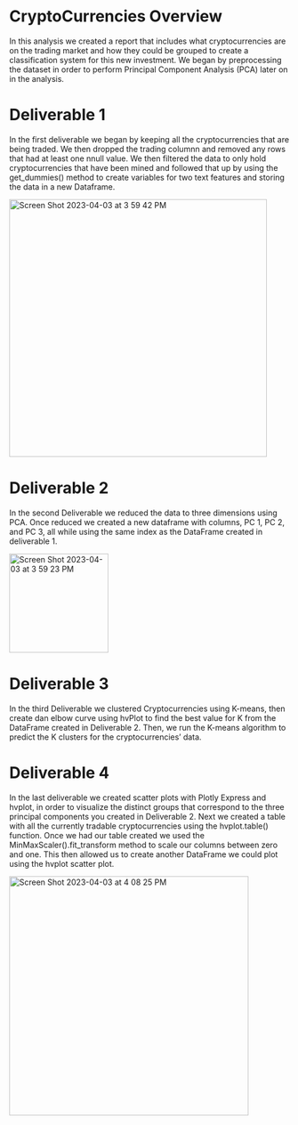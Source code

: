# CryptoCurrencies Overview
  In this analysis we created a report that includes what cryptocurrencies are on the trading market and how they could be grouped to create a classification system for this new investment. We began by preprocessing the dataset in order to perform Principal Component Analysis (PCA) later on in the analysis.

# Deliverable 1
  In the first deliverable we began by keeping all the cryptocurrencies that are being traded. We then dropped the trading columnn and removed any rows that had at least one nnull value. We then filtered the data to only hold cryptocurrencies that have been mined and followed that up by using the get_dummies() method to create variables for two text features and storing the data in a new Dataframe. 
  
 <img width="463" alt="Screen Shot 2023-04-03 at 3 59 42 PM" src="https://user-images.githubusercontent.com/117120227/229644642-9ce6c63c-fa47-478e-a218-d3eda70e0482.png">

 # Deliverable 2
  In the second Deliverable we reduced the data to three dimensions using PCA. Once reduced we created a new dataframe with columns, PC 1, PC 2, and PC 3, all while using the same index as the DataFrame created in deliverable 1. 
  
<img width="178" alt="Screen Shot 2023-04-03 at 3 59 23 PM" src="https://user-images.githubusercontent.com/117120227/229644613-f45d5c96-1802-4a7f-b776-77acd5eaf8bb.png">

# Deliverable 3
  In the third Deliverable we clustered Cryptocurrencies using K-means, then create dan elbow curve using hvPlot to find the best value for K from the DataFrame created in Deliverable 2. Then, we run the K-means algorithm to predict the K clusters for the cryptocurrencies’ data.
  
# Deliverable 4
  In the last deliverable we created scatter plots with Plotly Express and hvplot, in order to visualize the distinct groups that correspond to the three principal components you created in Deliverable 2. Next we created a table with all the currently tradable cryptocurrencies using the hvplot.table() function. Once we had our table created we used the MinMaxScaler().fit_transform method to scale our columns between zero and one. This then allowed us to create another DataFrame we could plot using the hvplot scatter plot. 

<img width="430" alt="Screen Shot 2023-04-03 at 4 08 25 PM" src="https://user-images.githubusercontent.com/117120227/229645763-6a88caba-3fe0-450a-a922-cd8691c54f92.png">

